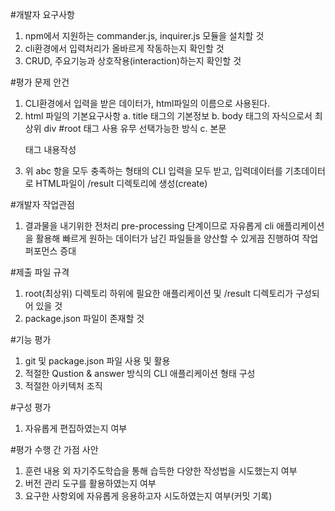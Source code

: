 #개발자 요구사항
1. npm에서 지원하는 commander.js, inquirer.js 모듈을 설치할 것
2. cli환경에서 입력처리가 올바르게 작동하는지 확인할 것
3. CRUD, 주요기능과 상호작용(interaction)하는지 확인할 것

#평가 문제 안건
1. CLI환경에서 입력을 받은 데이터가, html파일의 이름으로 사용된다.
2. html 파일의 기본요구사항
  a. title 태그의 기본정보
  b. body 태그의 자식으로서 최상위 div #root 태그 사용 유무 선택가능한 방식 
  c. 본문<p> 태그 내용작성
3. 위 abc 항을 모두 충족하는 형태의 CLI 입력을 모두 받고, 입력데이터를 기초데이터로 HTML파일이 /result 디렉토리에 생성(create) 

#개발자 작업관점
1. 결과물을 내기위한 전처리 pre-processing 단계이므로 자유롭게 cli 애플리케이션을 활용해 빠르게
원하는 데이터가 남긴 파일들을 양산할 수 있게끔 진행하여 작업 퍼포먼스 증대

#제출 파일 규격
1. root(최상위) 디렉토리 하위에 필요한 애플리케이션 및 /result 디렉토리가 구성되어 있을 것
2. package.json 파일이 존재할 것


#기능 평가
1. git 및 package.json 파일 사용 및 활용
2. 적절한 Qustion & answer 방식의 CLI 애플리케이션 형태 구성
3. 적절한 아키텍처 조직

#구성 평가
1.  자유롭게 편집하였는지 여부

#평가 수행 간 가점 사안
1. 훈련 내용 외 자기주도학습을 통해 습득한 다양한 작성법을 시도했는지 여부
2. 버전 관리 도구를 활용하였는지 여부
3. 요구한 사항외에 자유롭게 응용하고자 시도하였는지 여부(커밋 기록)
